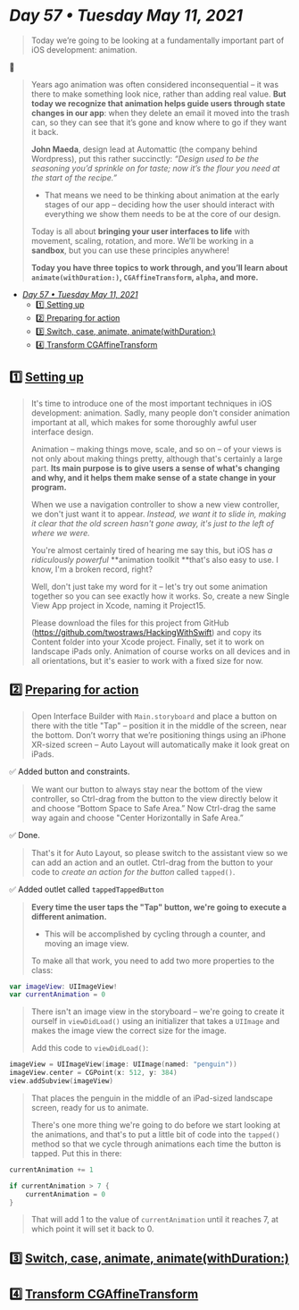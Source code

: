 # *Day 57 • Tuesday May 11, 2021*

>Today we’re going to be looking at a fundamentally important part of iOS development: animation.

:tada:

>Years ago animation was often considered inconsequential – it was there to make something look nice, rather than adding real value. **But today we recognize that animation helps guide users through state changes in our app**: when they delete an email it moved into the trash can, so they can see that it’s gone and know where to go if they want it back.
>
>**John Maeda**, design lead at Automattic (the company behind Wordpress), put this rather succinctly: _“Design used to be the seasoning you’d sprinkle on for taste; now it’s the flour you need at the start of the recipe.”_ 
>* That means we need to be thinking about animation at the early stages of our app – deciding how the user should interact with everything we show them needs to be at the core of our design.
>
>Today is all about **bringing your user interfaces to life** with movement, scaling, rotation, and more. We’ll be working in a **sandbox**, but you can use these principles anywhere!
>
>**Today you have three topics to work through, and you’ll learn about `animate(withDuration:)`, `CGAffineTransform`, `alpha`, and more.**

- [*Day 57 • Tuesday May 11, 2021*](#day-57--tuesday-may-11-2021)
  - [:one:  Setting up](#1️⃣-setting-up)
  - [:two:  Preparing for action](#2️⃣-preparing-for-action)
  - [:three:  Switch, case, animate, animate(withDuration:)](#3️⃣-switch-case-animate-animatewithduration)
  - [:four:  Transform CGAffineTransform](#4️⃣-transform-cgaffinetransform)

## :one:  [Setting up](https://www.hackingwithswift.com/read/15/1/setting-up) 

>It's time to introduce one of the most important techniques in iOS development: animation. Sadly, many people don't consider animation important at all, which makes for some thoroughly awful user interface design.
>
>Animation – making things move, scale, and so on – of your views is not only about making things pretty, although that's certainly a large part. **Its main purpose is to give users a sense of what's changing and why, and it helps them make sense of a state change in your program.**
>
>When we use a navigation controller to show a new view controller, we don't just want it to appear. _Instead, we want it to slide in, making it clear that the old screen hasn't gone away, it's just to the left of where we were._
>
>You're almost certainly tired of hearing me say this, but iOS has _a ridiculously powerful_ **animation toolkit **that's also easy to use. I know, I'm a broken record, right?
>
>Well, don't just take my word for it – let's try out some animation together so you can see exactly how it works. So, create a new Single View App project in Xcode, naming it Project15.
>
>Please download the files for this project from GitHub (https://github.com/twostraws/HackingWithSwift) and copy its Content folder into your Xcode project. Finally, set it to work on landscape iPads only. Animation of course works on all devices and in all orientations, but it's easier to work with a fixed size for now.

## :two:  [Preparing for action](https://www.hackingwithswift.com/read/15/2/preparing-for-action) 

>Open Interface Builder with `Main.storyboard` and place a button on there with the title "Tap" – position it in the middle of the screen, near the bottom. Don’t worry that we’re positioning things using an iPhone XR-sized screen – Auto Layout will automatically make it look great on iPads.

:white_check_mark: Added button and constraints.

>We want our button to always stay near the bottom of the view controller, so Ctrl-drag from the button to the view directly below it and choose “Bottom Space to Safe Area.” Now Ctrl-drag the same way again and choose "Center Horizontally in Safe Area.”

:white_check_mark: Done.

>That's it for Auto Layout, so please switch to the assistant view so we can add an action and an outlet. Ctrl-drag from the button to your code to _create an action for the button_ called `tapped()`.

:white_check_mark: Added outlet called `tappedTappedButton`

>**Every time the user taps the "Tap" button, we're going to execute a different animation.** 
>* This will be accomplished by cycling through a counter, and moving an image view. 
>
>To make all that work, you need to add two more properties to the class:

```swift
var imageView: UIImageView!
var currentAnimation = 0
```

>There isn't an image view in the storyboard – we're going to create it ourself in `viewDidLoad()` using an initializer that takes a `UIImage` and makes the image view the correct size for the image.
>
>Add this code to `viewDidLoad()`:

```swift
imageView = UIImageView(image: UIImage(named: "penguin"))
imageView.center = CGPoint(x: 512, y: 384)
view.addSubview(imageView)
```

>That places the penguin in the middle of an iPad-sized landscape screen, ready for us to animate.
>
>There's one more thing we're going to do before we start looking at the animations, and that's to put a little bit of code into the `tapped()` method so that we cycle through animations each time the button is tapped. Put this in there:

```swift
currentAnimation += 1

if currentAnimation > 7 {
    currentAnimation = 0
}
```

>That will add 1 to the value of `currentAnimation` until it reaches 7, at which point it will set it back to 0.



## :three:  [Switch, case, animate, animate(withDuration:)](https://www.hackingwithswift.com/read/15/3/switch-case-animate-animatewithduration) 

## :four:  [Transform CGAffineTransform](https://www.hackingwithswift.com/read/15/4/transform-cgaffinetransform) 